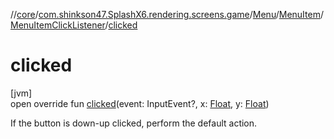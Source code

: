 //[core](../../../../../index.md)/[com.shinkson47.SplashX6.rendering.screens.game](../../../index.md)/[Menu](../../index.md)/[MenuItem](../index.md)/[MenuItemClickListener](index.md)/[clicked](clicked.md)

# clicked

[jvm]\
open override fun [clicked](clicked.md)(event: InputEvent?, x: [Float](https://kotlinlang.org/api/latest/jvm/stdlib/kotlin/-float/index.html), y: [Float](https://kotlinlang.org/api/latest/jvm/stdlib/kotlin/-float/index.html))

If the button is down-up clicked, perform the default action.
